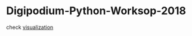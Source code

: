 # Digipodium-Python-Worksop-2018
check [visualization](https://github.com/zaid-kamil/Digipodium-Python-Worksop-/blob/master/Workshop_codes.ipynb)
